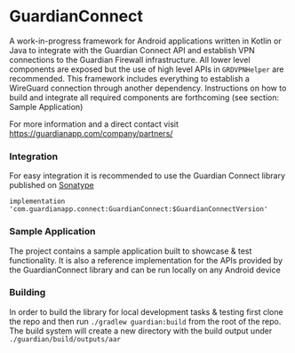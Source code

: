 # GuardianConnect

A work-in-progress framework for Android applications written in Kotlin or Java to integrate with the Guardian Connect API and establish VPN connections to the Guardian Firewall infrastructure. All lower level components are exposed but the use of high level APIs in `GRDVPNHelper` are recommended.
This framework includes everything to establish a WireGuard connection through another dependency. Instructions on how to build and integrate all required components are forthcoming (see section: Sample Application)

For more information and a direct contact visit https://guardianapp.com/company/partners/


### Integration
For easy integration it is recommended to use the Guardian Connect library published on [Sonatype](https://central.sonatype.com/artifact/com.guardianapp.connect/GuardianConnect/)

```
implementation 'com.guardianapp.connect:GuardianConnect:$GuardianConnectVersion'
```


### Sample Application
The project contains a sample application built to showcase & test functionality. It is also a reference implementation for the APIs provided by the GuardianConnect library and can be run locally on any Android device


### Building
In order to build the library for local development tasks & testing first clone the repo and then run `./gradlew guardian:build` from the root of the repo.  
The build system will create a new directory with the build output under `./guardian/build/outputs/aar`